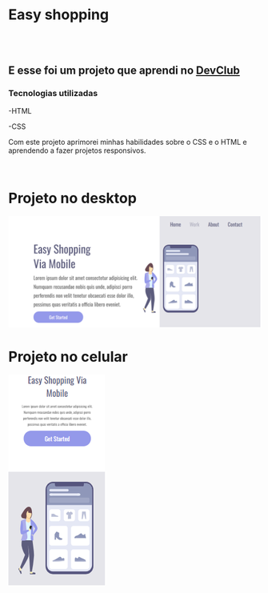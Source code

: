 <h1>Easy shopping</h1>
<br>
<br>
<h2>E esse foi um projeto que aprendi no <a href="https://aulas.devclub.com.br/m/courses">DevClub</a></h2>
<h3>Tecnologias utilizadas</h3>
-HTML

-CSS
<p>Com este projeto aprimorei minhas habilidades sobre o CSS e o HTML e aprendendo a fazer projetos responsivos.</p>
<br>

<h1>Projeto no desktop</h1>
<img src="https://raw.githubusercontent.com/ryansantosfernandes/easy-shopping/c94081b6679300b70f22fb7a4c91e180dd14f598/img/desktop.png">

<h1>Projeto no celular</h1>
<img src="https://raw.githubusercontent.com/ryansantosfernandes/easy-shopping/c94081b6679300b70f22fb7a4c91e180dd14f598/img/celular.png">
